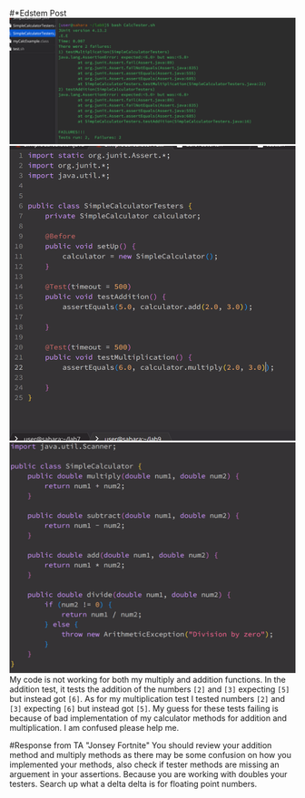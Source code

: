 #*Edstem Post
![Image](symptoms1.png)
![Image](s.png)
![Image](symptoms3.png)
My code is not working for both my multiply and addition functions. In the addition test, it tests the addition of the numbers `[2]` and `[3]` expecting `[5]` but instead got `[6]`. As for my multiplication test I tested numbers `[2]` and `[3]` expecting `[6]` but instead got `[5]`. My guess for these tests failing is because of bad implementation of my calculator methods for addition and multiplication. I am confused please help me.


#Response from TA "Jonsey Fortnite"
You should review your addition method and multiply methods as there may be some confusion on how you implemented your methods, also check if tester methods are missing an arguement in your assertions. Because you are working with doubles your testers. Search up what a delta delta is for floating point numbers.
